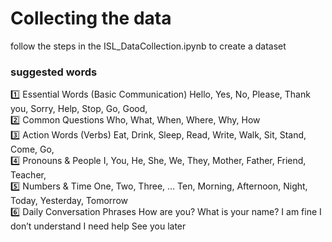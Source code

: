 <h1> Collecting the data</h1>
<p>follow the steps in the ISL_DataCollection.ipynb to create a dataset</p>
<h3> suggested words</h3>
<p>
  1️⃣ Essential Words (Basic Communication)
Hello,
Yes,
No,
Please,
Thank you,
Sorry,
Help,
Stop,
Go,
Good, <br/>
2️⃣ Common Questions
Who,
What,
When,
Where,
Why,
How <br/>
3️⃣ Action Words (Verbs)
Eat,
Drink,
Sleep,
Read,
Write,
Walk,
Sit,
Stand,
Come,
Go, <br/>
4️⃣ Pronouns & People
I,
You,
He,
She,
We,
They,
Mother,
Father,
Friend,
Teacher, <br/>
5️⃣ Numbers & Time
One, Two, Three, … Ten,
Morning,
Afternoon,
Night,
Today,
Yesterday,
Tomorrow <br/>
6️⃣ Daily Conversation Phrases
How are you?
What is your name?
I am fine
I don’t understand
I need help
See you later <br/>
</p>
